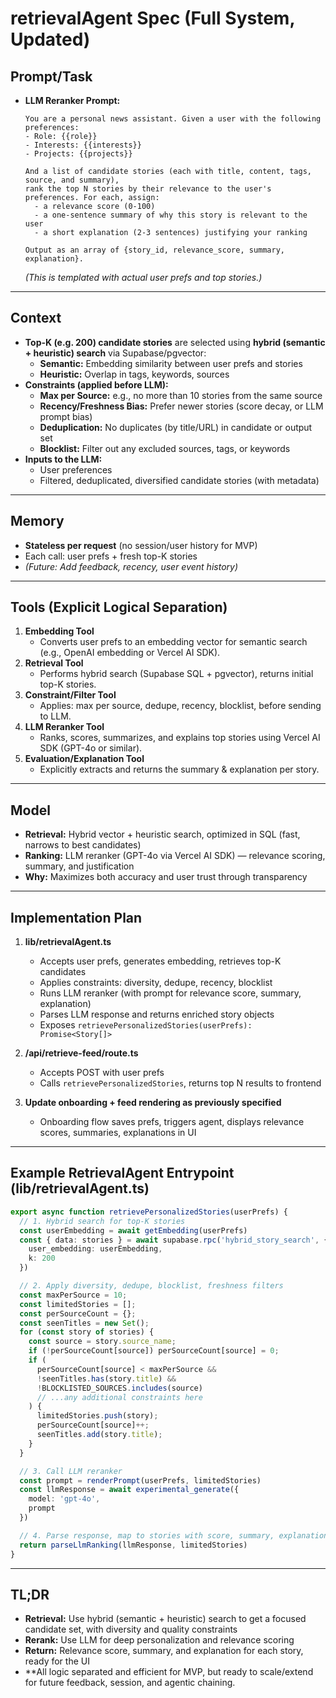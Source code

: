 # retrievalAgent Spec (Full System, Updated)

## Prompt/Task

- **LLM Reranker Prompt:**
  ```
  You are a personal news assistant. Given a user with the following preferences:
  - Role: {{role}}
  - Interests: {{interests}}
  - Projects: {{projects}}

  And a list of candidate stories (each with title, content, tags, source, and summary),
  rank the top N stories by their relevance to the user's preferences. For each, assign:
    - a relevance score (0-100)
    - a one-sentence summary of why this story is relevant to the user
    - a short explanation (2-3 sentences) justifying your ranking

  Output as an array of {story_id, relevance_score, summary, explanation}.
  ```
  *(This is templated with actual user prefs and top stories.)*

---

## Context

- **Top-K (e.g. 200) candidate stories** are selected using **hybrid (semantic + heuristic) search** via Supabase/pgvector:
  - **Semantic:** Embedding similarity between user prefs and stories
  - **Heuristic:** Overlap in tags, keywords, sources
- **Constraints (applied before LLM):**
  - **Max per Source:** e.g., no more than 10 stories from the same source
  - **Recency/Freshness Bias:** Prefer newer stories (score decay, or LLM prompt bias)
  - **Deduplication:** No duplicates (by title/URL) in candidate or output set
  - **Blocklist:** Filter out any excluded sources, tags, or keywords
- **Inputs to the LLM:**
  - User preferences
  - Filtered, deduplicated, diversified candidate stories (with metadata)

---

## Memory

- **Stateless per request** (no session/user history for MVP)
- Each call: user prefs + fresh top-K stories
- *(Future: Add feedback, recency, user event history)*

---

## Tools (Explicit Logical Separation)

1. **Embedding Tool**
   - Converts user prefs to an embedding vector for semantic search (e.g., OpenAI embedding or Vercel AI SDK).
2. **Retrieval Tool**
   - Performs hybrid search (Supabase SQL + pgvector), returns initial top-K stories.
3. **Constraint/Filter Tool**
   - Applies: max per source, dedupe, recency, blocklist, before sending to LLM.
4. **LLM Reranker Tool**
   - Ranks, scores, summarizes, and explains top stories using Vercel AI SDK (GPT-4o or similar).
5. **Evaluation/Explanation Tool**
   - Explicitly extracts and returns the summary & explanation per story.

---

## Model

- **Retrieval:** Hybrid vector + heuristic search, optimized in SQL (fast, narrows to best candidates)
- **Ranking:** LLM reranker (GPT-4o via Vercel AI SDK) — relevance scoring, summary, and justification
- **Why:** Maximizes both accuracy and user trust through transparency

---

## Implementation Plan

1. **lib/retrievalAgent.ts**

   - Accepts user prefs, generates embedding, retrieves top-K candidates
   - Applies constraints: diversity, dedupe, recency, blocklist
   - Runs LLM reranker (with prompt for relevance score, summary, explanation)
   - Parses LLM response and returns enriched story objects
   - Exposes `retrievePersonalizedStories(userPrefs): Promise<Story[]>`

2. **/api/retrieve-feed/route.ts**

   - Accepts POST with user prefs
   - Calls `retrievePersonalizedStories`, returns top N results to frontend

3. **Update onboarding + feed rendering as previously specified**

   - Onboarding flow saves prefs, triggers agent, displays relevance scores, summaries, explanations in UI

---

## Example RetrievalAgent Entrypoint (lib/retrievalAgent.ts)

```ts
export async function retrievePersonalizedStories(userPrefs) {
  // 1. Hybrid search for top-K stories
  const userEmbedding = await getEmbedding(userPrefs)
  const { data: stories } = await supabase.rpc('hybrid_story_search', {
    user_embedding: userEmbedding,
    k: 200
  })

  // 2. Apply diversity, dedupe, blocklist, freshness filters
  const maxPerSource = 10;
  const limitedStories = [];
  const perSourceCount = {};
  const seenTitles = new Set();
  for (const story of stories) {
    const source = story.source_name;
    if (!perSourceCount[source]) perSourceCount[source] = 0;
    if (
      perSourceCount[source] < maxPerSource &&
      !seenTitles.has(story.title) &&
      !BLOCKLISTED_SOURCES.includes(source)
      // ...any additional constraints here
    ) {
      limitedStories.push(story);
      perSourceCount[source]++;
      seenTitles.add(story.title);
    }
  }

  // 3. Call LLM reranker
  const prompt = renderPrompt(userPrefs, limitedStories)
  const llmResponse = await experimental_generate({
    model: 'gpt-4o',
    prompt
  })

  // 4. Parse response, map to stories with score, summary, explanation
  return parseLlmRanking(llmResponse, limitedStories)
}
```

---

## TL;DR

- **Retrieval:** Use hybrid (semantic + heuristic) search to get a focused candidate set, with diversity and quality constraints
- **Rerank:** Use LLM for deep personalization and relevance scoring
- **Return:** Relevance score, summary, and explanation for each story, ready for the UI
- \*\*All logic separated and efficient for MVP, but ready to scale/extend for future feedback, session, and agentic chaining.

